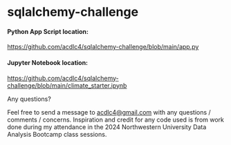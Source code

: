 # sqlalchemy-challenge



#### Python App Script location:
https://github.com/acdlc4/sqlalchemy-challenge/blob/main/app.py

#### Jupyter Notebook location:
https://github.com/acdlc4/sqlalchemy-challenge/blob/main/climate_starter.ipynb


Any questions?

Feel free to send a message to acdlc4@gmail.com with any questions / comments / concerns. Inspiration and credit for any code used is from work done during my attendance in the 2024 Northwestern University Data Analysis Bootcamp class sessions.
